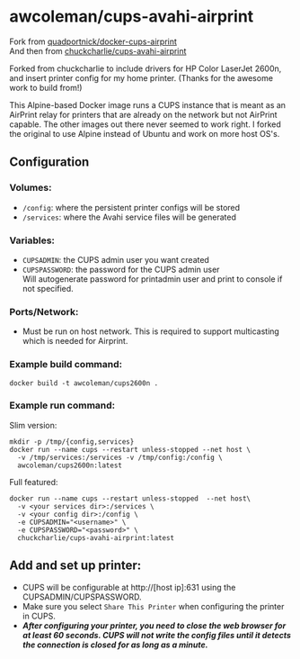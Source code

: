 # awcoleman/cups-avahi-airprint

Fork from [quadportnick/docker-cups-airprint](https://github.com/quadportnick/docker-cups-airprint)  
And then from [chuckcharlie/cups-avahi-airprint](https://github.com/chuckcharlie/docker-cups-airprint)

Forked from chuckcharlie to include drivers for HP Color LaserJet 2600n, and insert printer config for my home printer. (Thanks for the awesome work to build from!)

This Alpine-based Docker image runs a CUPS instance that is meant as an AirPrint relay for printers that are already on the network but not AirPrint capable. The other images out there never seemed to work right. I forked the original to use Alpine instead of Ubuntu and work on more host OS's.

## Configuration

### Volumes:
* `/config`: where the persistent printer configs will be stored
* `/services`: where the Avahi service files will be generated

### Variables:
* `CUPSADMIN`: the CUPS admin user you want created
* `CUPSPASSWORD`: the password for the CUPS admin user  
Will autogenerate password for printadmin user and print to console if not specified.

### Ports/Network:
* Must be run on host network. This is required to support multicasting which is needed for Airprint.

### Example build command:
```
docker build -t awcoleman/cups2600n .
```

### Example run command:
Slim version:  
```
mkdir -p /tmp/{config,services}
docker run --name cups --restart unless-stopped --net host \
  -v /tmp/services:/services -v /tmp/config:/config \
  awcoleman/cups2600n:latest
```

Full featured:  
```
docker run --name cups --restart unless-stopped  --net host\
  -v <your services dir>:/services \
  -v <your config dir>:/config \
  -e CUPSADMIN="<username>" \
  -e CUPSPASSWORD="<password>" \
  chuckcharlie/cups-avahi-airprint:latest
```

## Add and set up printer:
* CUPS will be configurable at http://[host ip]:631 using the CUPSADMIN/CUPSPASSWORD.
* Make sure you select `Share This Printer` when configuring the printer in CUPS.
* ***After configuring your printer, you need to close the web browser for at least 60 seconds. CUPS will not write the config files until it detects the connection is closed for as long as a minute.***

